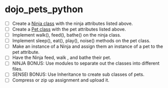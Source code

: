 # dojo_pets_python

- [ ] Create a [Ninja class](ninja.py) with the ninja attributes listed above.
- [ ] Create a [Pet class](pet.py) with the pet attributes listed above.
- [ ] Implement walk(), feed(), bathe() on the ninja class.
- [ ] Implement sleep(), eat(), play(), noise() methods on the pet class.
- [ ] Make an instance of a Ninja and assign them an instance of a pet to the pet attribute.
- [ ] Have the Ninja feed, walk , and bathe their pet.
- [ ] NINJA BONUS: Use modules to separate out the classes into different files.
- [ ] SENSEI BONUS: Use Inheritance to create sub classes of pets.
- [ ] Compress or zip up assignment and upload it.